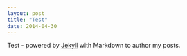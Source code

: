 ```yaml
---
layout: post
title: "Test"
date: 2014-04-30
---
```


Test - powered by [Jekyll](http://jekyllrb.com) with Markdown to author my posts. 
